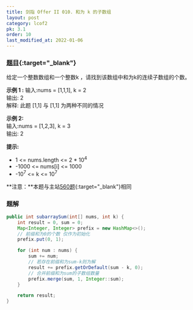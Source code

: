 ```yaml
---
title: 剑指 Offer II 010. 和为 k 的子数组
layout: post
category: lcof2
pk: 3.1
order: 10
last_modified_at: 2022-01-06
---
```


### [题目](https://leetcode-cn.com/problems/QTMn0o/){:target="_blank"}

给定一个整数数组和一个整数k ，请找到该数组中和为k的连续子数组的个数。

**示例 1 :**
输入:nums = [1,1,1], k = 2  
输出: 2  
解释: 此题 [1,1] 与 [1,1] 为两种不同的情况

**示例 2:**  
输入:nums = [1,2,3], k = 3  
输出: 2

**提示:**
- 1 <= nums.length <= 2 * 10<sup>4</sup>
- -1000 <= nums[i] <= 1000
- -10<sup>7</sup> <= k <= 10<sup>7</sup>

**注意：**本题与主站[560题](https://leetcode-cn.com/problems/subarray-sum-equals-k/){:target="_blank"}相同

### 题解

```java
public int subarraySum(int[] nums, int k) {
    int result = 0, sum = 0;
    Map<Integer, Integer> prefix = new HashMap<>();
    // 前缀和为0的个数 仅作为初始化
    prefix.put(0, 1);

    for (int num : nums) {
        sum += num;
        // 若存在前缀和为sum-k则为解
        result += prefix.getOrDefault(sum - k, 0);
        // 合并前缀和为sum的子数组数量
        prefix.merge(sum, 1, Integer::sum);
    }

    return result;
}
```